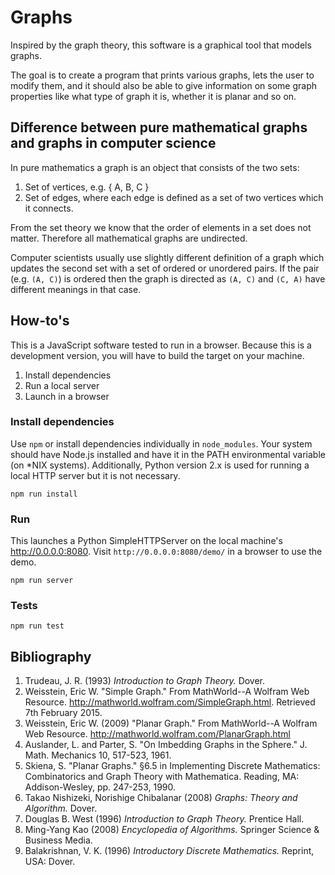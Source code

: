 # Graphs

Inspired by the graph theory, this software is a graphical tool that models
graphs.

The goal is to create a program that prints various graphs, lets the user
to modify them, and it should also be able to give information on some graph
properties like what type of graph it is, whether it is planar and so on.

## Difference between pure mathematical graphs and graphs in computer science

In pure mathematics a graph is an object that consists of the two sets:

1. Set of vertices, e.g. { A, B, C }
2. Set of edges, where each edge is defined as a set of two vertices which it connects.

From the set theory we know that the order of elements in a set does not matter.
Therefore all mathematical graphs are undirected.

Computer scientists usually use slightly different definition of a graph which
updates the second set with a set of ordered or unordered pairs. If the pair
(e.g. `(A, C)`) is ordered then the graph is directed as `(A, C)` and `(C, A)`
have different meanings in that case.

## How-to's

This is a JavaScript software tested to run in a browser. Because this is a development version, you will have to build the target on your machine.

1. Install dependencies
2. Run a local server
3. Launch in a browser

### Install dependencies

Use `npm` or install dependencies individually in `node_modules`. Your system should have Node.js installed and have it in the PATH environmental variable (on *NIX systems). Additionally, Python version 2.x is used for running a local HTTP server but it is not necessary.

    npm run install

### Run

This launches a Python SimpleHTTPServer on the local machine's http://0.0.0.0:8080. Visit `http://0.0.0.0:8080/demo/`
in a browser to use the demo.

    npm run server

### Tests

    npm run test

## Bibliography

1. Trudeau, J. R. (1993) *Introduction to Graph Theory.* Dover.
2. Weisstein, Eric W. "Simple Graph." From MathWorld--A Wolfram Web Resource. http://mathworld.wolfram.com/SimpleGraph.html. Retrieved 7th February 2015.
3. Weisstein, Eric W. (2009) "Planar Graph." From MathWorld--A Wolfram Web Resource. http://mathworld.wolfram.com/PlanarGraph.html
4. Auslander, L. and Parter, S. "On Imbedding Graphs in the Sphere." J. Math. Mechanics 10, 517-523, 1961.
5. Skiena, S. "Planar Graphs." §6.5 in Implementing Discrete Mathematics: Combinatorics and Graph Theory with Mathematica. Reading, MA: Addison-Wesley, pp. 247-253, 1990.
6. Takao Nishizeki, Norishige Chibalanar (2008) *Graphs: Theory and Algorithm.* Dover.
7. Douglas B. West (1996) *Introduction to Graph Theory.* Prentice Hall.
8. Ming-Yang Kao (2008) *Encyclopedia of Algorithms.* Springer Science & Business Media.
9. Balakrishnan, V. K. (1996) *Introductory Discrete Mathematics.* Reprint, USA: Dover.
